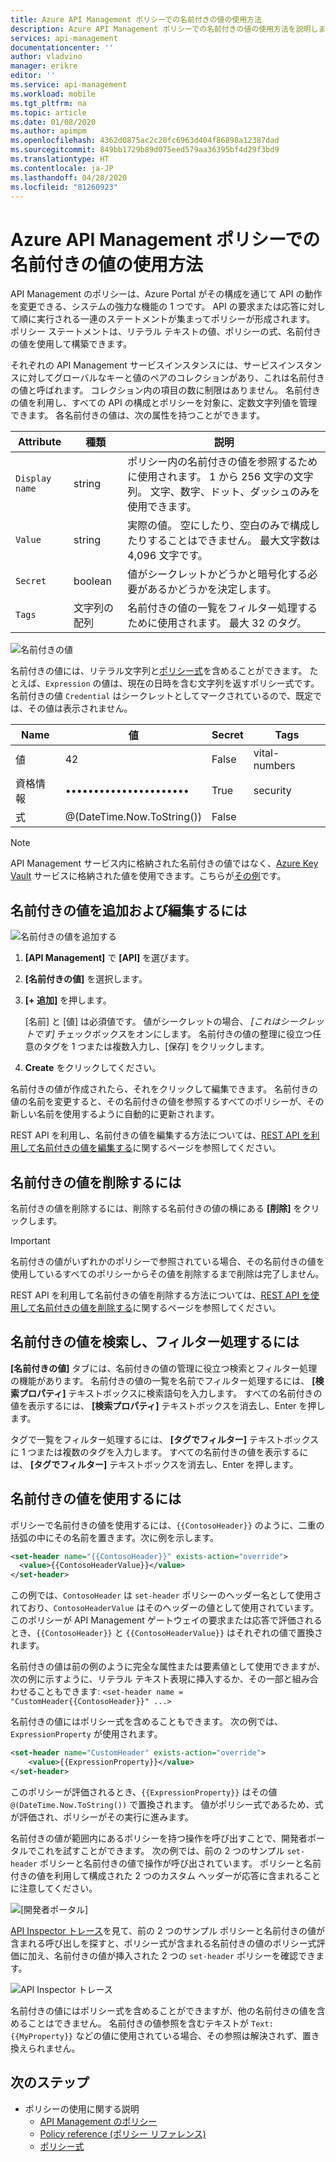 ```yaml
---
title: Azure API Management ポリシーでの名前付きの値の使用方法
description: Azure API Management ポリシーでの名前付きの値の使用方法を説明します。
services: api-management
documentationcenter: ''
author: vladvino
manager: erikre
editor: ''
ms.service: api-management
ms.workload: mobile
ms.tgt_pltfrm: na
ms.topic: article
ms.date: 01/08/2020
ms.author: apimpm
ms.openlocfilehash: 4362d0875ac2c20fc6963d404f86898a12387dad
ms.sourcegitcommit: 849bb1729b89d075eed579aa36395bf4d29f3bd9
ms.translationtype: HT
ms.contentlocale: ja-JP
ms.lasthandoff: 04/28/2020
ms.locfileid: "81260923"
---
```

# <a name="how-to-use-named-values-in-azure-api-management-policies"></a>Azure API Management ポリシーでの名前付きの値の使用方法

API Management のポリシーは、Azure Portal がその構成を通じて API の動作を変更できる、システムの強力な機能の 1 つです。 API の要求または応答に対して順に実行される一連のステートメントが集まってポリシーが形成されます。 ポリシー ステートメントは、リテラル テキストの値、ポリシーの式、名前付きの値を使用して構築できます。

それぞれの API Management サービスインスタンスには、サービスインスタンスに対してグローバルなキーと値のペアのコレクションがあり、これは名前付きの値と呼ばれます。 コレクション内の項目の数に制限はありません。 名前付きの値を利用し、すべての API の構成とポリシーを対象に、定数文字列値を管理できます。 各名前付きの値は、次の属性を持つことができます。

| Attribute      | 種類            | 説明                                                                                                                            |
| -------------- | --------------- | -------------------------------------------------------------------------------------------------------------------------------------- |
| `Display name` | string          | ポリシー内の名前付きの値を参照するために使用されます。 1 から 256 文字の文字列。 文字、数字、ドット、ダッシュのみを使用できます。 |
| `Value`        | string          | 実際の値。 空にしたり、空白のみで構成したりすることはできません。 最大文字数は 4,096 文字です。                                        |
| `Secret`       | boolean         | 値がシークレットかどうかと暗号化する必要があるかどうかを決定します。                                                               |
| `Tags`         | 文字列の配列 | 名前付きの値の一覧をフィルター処理するために使用されます。 最大 32 のタグ。                                                                                    |

![名前付きの値](./media/api-management-howto-properties/named-values.png)

名前付きの値には、リテラル文字列と[ポリシー式](/azure/api-management/api-management-policy-expressions)を含めることができます。 たとえば、`Expression` の値は、現在の日時を含む文字列を返すポリシー式です。 名前付きの値 `Credential` はシークレットとしてマークされているので、既定では、その値は表示されません。

| Name       | 値                      | Secret | Tags          |
| ---------- | -------------------------- | ------ | ------------- |
| 値      | 42                         | False  | vital-numbers |
| 資格情報 | ••••••••••••••••••••••     | True   | security      |
| 式 | @(DateTime.Now.ToString()) | False  |               |

> [!NOTE]
> API Management サービス内に格納された名前付きの値ではなく、[Azure Key Vault](https://azure.microsoft.com/services/key-vault/) サービスに格納された値を使用できます。こちらが[その例](https://github.com/Azure/api-management-policy-snippets/blob/master/examples/Look%20up%20Key%20Vault%20secret%20using%20Managed%20Service%20Identity.policy.xml)です。

## <a name="to-add-and-edit-a-named-value"></a>名前付きの値を追加および編集するには

![名前付きの値を追加する](./media/api-management-howto-properties/add-property.png)

1. **[API Management]** で **[API]** を選びます。
2. **[名前付きの値]** を選択します。
3. **[+ 追加]** を押します。

    [名前] と [値] は必須値です。 値がシークレットの場合、 _[これはシークレットです]_ チェックボックスをオンにします。 名前付きの値の整理に役立つ任意のタグを 1 つまたは複数入力し、[保存] をクリックします。

4. **Create** をクリックしてください。

名前付きの値が作成されたら、それをクリックして編集できます。 名前付きの値の名前を変更すると、その名前付きの値を参照するすべてのポリシーが、その新しい名前を使用するように自動的に更新されます。

REST API を利用し、名前付きの値を編集する方法については、[REST API を利用して名前付きの値を編集する](/rest/api/apimanagement/2019-12-01/property?patch)に関するページを参照してください。

## <a name="to-delete-a-named-value"></a>名前付きの値を削除するには

名前付きの値を削除するには、削除する名前付きの値の横にある **[削除]** をクリックします。

> [!IMPORTANT]
> 名前付きの値がいずれかのポリシーで参照されている場合、その名前付きの値を使用しているすべてのポリシーからその値を削除するまで削除は完了しません。

REST API を利用して名前付きの値を削除する方法については、[REST API を使用して名前付きの値を削除する](/rest/api/apimanagement/2019-12-01/property/delete)に関するページを参照してください。

## <a name="to-search-and-filter-named-values"></a>名前付きの値を検索し、フィルター処理するには

**[名前付きの値]** タブには、名前付きの値の管理に役立つ検索とフィルター処理の機能があります。 名前付きの値の一覧を名前でフィルター処理するには、 **[検索プロパティ]** テキストボックスに検索語句を入力します。 すべての名前付きの値を表示するには、 **[検索プロパティ]** テキストボックスを消去し、Enter を押します。

タグで一覧をフィルター処理するには、 **[タグでフィルター]** テキストボックスに 1 つまたは複数のタグを入力します。 すべての名前付きの値を表示するには、 **[タグでフィルター]** テキストボックスを消去し、Enter を押します。

## <a name="to-use-a-named-value"></a>名前付きの値を使用するには

ポリシーで名前付きの値を使用するには、`{{ContosoHeader}}` のように、二重の括弧の中にその名前を置きます。次に例を示します。

```xml
<set-header name="{{ContosoHeader}}" exists-action="override">
  <value>{{ContosoHeaderValue}}</value>
</set-header>
```

この例では、`ContosoHeader` は `set-header` ポリシーのヘッダー名として使用されており、`ContosoHeaderValue` はそのヘッダーの値として使用されています。 このポリシーが API Management ゲートウェイの要求または応答で評価されるとき、`{{ContosoHeader}}` と `{{ContosoHeaderValue}}` はそれぞれの値で置換されます。

名前付きの値は前の例のように完全な属性または要素値として使用できますが、次の例に示すように、リテラル テキスト表現に挿入するか、その一部と組み合わせることもできます: `<set-header name = "CustomHeader{{ContosoHeader}}" ...>`

名前付きの値にはポリシー式を含めることもできます。 次の例では、`ExpressionProperty` が使用されます。

```xml
<set-header name="CustomHeader" exists-action="override">
    <value>{{ExpressionProperty}}</value>
</set-header>
```

このポリシーが評価されるとき、`{{ExpressionProperty}}` はその値 `@(DateTime.Now.ToString())` で置換されます。 値がポリシー式であるため、式が評価され、ポリシーがその実行に進みます。

名前付きの値が範囲内にあるポリシーを持つ操作を呼び出すことで、開発者ポータルでこれを試すことができます。 次の例では、前の 2 つのサンプル `set-header` ポリシーと名前付きの値で操作が呼び出されています。 ポリシーと名前付きの値を利用して構成された 2 つのカスタム ヘッダーが応答に含まれることに注意してください。

![[開発者ポータル]][api-management-send-results]

[API Inspector トレース](api-management-howto-api-inspector.md)を見て、前の 2 つのサンプル ポリシーと名前付きの値が含まれる呼び出しを探すと、ポリシー式が含まれる名前付きの値のポリシー式評価に加え、名前付きの値が挿入された 2 つの `set-header` ポリシーを確認できます。

![API Inspector トレース][api-management-api-inspector-trace]

名前付きの値にはポリシー式を含めることができますが、他の名前付きの値を含めることはできません。 名前付きの値参照を含むテキストが `Text: {{MyProperty}}` などの値に使用されている場合、その参照は解決されず、置き換えられません。

## <a name="next-steps"></a>次のステップ

-   ポリシーの使用に関する説明
    -   [API Management のポリシー](api-management-howto-policies.md)
    -   [Policy reference (ポリシー リファレンス)](/azure/api-management/api-management-policies)
    -   [ポリシー式](/azure/api-management/api-management-policy-expressions)

[api-management-send-results]: ./media/api-management-howto-properties/api-management-send-results.png
[api-management-properties-filter]: ./media/api-management-howto-properties/api-management-properties-filter.png
[api-management-api-inspector-trace]: ./media/api-management-howto-properties/api-management-api-inspector-trace.png
